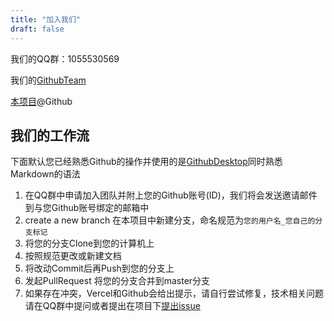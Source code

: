 ```yaml
---
title: "加入我们"
draft: false
---
```


我们的QQ群：1055530569

我们的[GithubTeam](https://github.com/orgs/surviveInHDU/)

[本项目](https://github.com/surviveInHDU/SurviveInHDU.github.io)@Github



## 我们的工作流

下面默认您已经熟悉Github的操作并使用的是[GithubDesktop](https://desktop.github.com/)同时熟悉Markdown的语法

1. 在QQ群中申请加入团队并附上您的Github账号(ID)，我们将会发送邀请邮件到与您Github账号绑定的邮箱中
2. create a new branch  在本项目中新建分支，命名规范为`您的用户名_您自己的分支标记`
3. 将您的分支Clone到您的计算机上
4. 按照规范更改或新建文档
5. 将改动Commit后再Push到您的分支上
6. 发起PullRequest 将您的分支合并到master分支
7. 如果存在冲突，Vercel和Github会给出提示，请自行尝试修复，技术相关问题请在QQ群中提问或者提出在项目下[提出issue](https://github.com/surviveInHDU/SurviveInHDU.github.io/issues/new)

